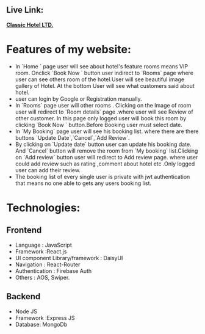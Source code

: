 ## Live Link:

[**Classic Hotel LTD.**](https://classic-hotel-d04b4.web.app)

# Features of my website:

<ul>
<li>
In `Home ` page user will see about hotel's feature rooms means VIP room. Onclick `Book Now ` button user indirect to `Rooms` page where user can see others room of the hotel.User will see beautiful image gallery of Hotel. At the bottom User will see what customers said about hotel.
</li>
<li>
user can login by Google or Registration manually.
</li>
<li>
In `Rooms` page user will other rooms . Clicking on the Image of room user will redirect to `Room details` page .where user will see Review of other customer. In this page only logged user will book this room by clicking `Book Now ` button.Before Booking user must select date.
</li>
<li>
In `My Booking` page user will see his booking list. where there are there buttons `Update Date`,`Cancel`,`Add Review`.
</li>
<li>
By clicking on `Update date` button user can update his booking date. And `Cancel` button will remove the room from `My booking` list.Clicking on `Add review` button user will redirect to Add review page. where user could add review such as rating ,comment about hotel etc .Only logged user can add their review.
</li>
<li>
The booking list of every single user is private with jwt authentication that means no one able to gets any users booking list.
</li>
</ul>

# Technologies:

## Frontend

<ul>
<li>
Language : JavaScript
</li>
<li>
Framework :React.js
</li>
<li>
UI component Library/framework : DaisyUI
</li>
<li>
Navigation : React-Router
</li>
<li>
Authentication : Firebase Auth
</li>
<li>
Others : AOS, Swiper.
</li>

</ul>

## Backend

<ul>
<li>
Node JS</li>
<li>
Framework :Express JS
</li>
<li>
Database: MongoDb
</li>

</ul>
